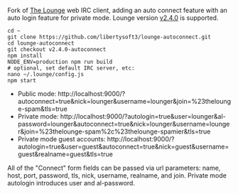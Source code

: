 Fork of [The Lounge](https://github.com/thelounge/lounge) web IRC client, adding an auto connect feature with an auto login feature for private mode. Lounge version [v2.4.0](https://github.com/thelounge/lounge/releases/tag/v2.4.0) is supported.

    cd ~
    git clone https://github.com/libertysoft3/lounge-autoconnect.git
    cd lounge-autoconnect
    git checkout v2.4.0-autoconnect
    npm install
    NODE_ENV=production npm run build
    # optional, set default IRC server, etc:
    nano ~/.lounge/config.js
    npm start

* Public mode: http://localhost:9000/?autoconnect=true&nick=lounger&username=lounger&join=%23thelounge-spam&tls=true
* Private mode: http://localhost:9000/?autologin=true&user=lounger&al-password=lounger&autoconnect=true&nick=lounger&username=lounger&join=%23thelounge-spam%2c%23thelounge-spamier&tls=true
* Private mode guest accounts: http://localhost:9000/?autologin=true&user=guest&autoconnect=true&nick=guest&username=guest&realname=guest&tls=true

All of the "Connect" form fields can be passed via url parameters: name, host, port, password, tls, nick, username, realname, and join. Private mode autologin introduces user and al-password.
